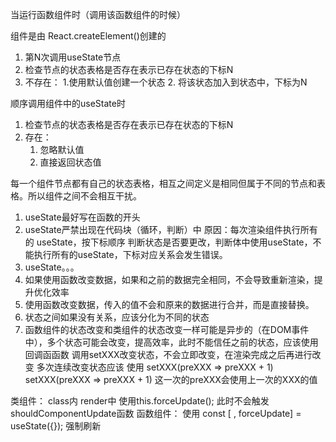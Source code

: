<!-- state hook 原理 -->


当运行函数组件时（调用该函数组件的时候）
<!-- 组件创建： -->
组件是由  React.createElement()创建的
<!-- 在组件中： -->
1. 第N次调用useState节点
2. 检查节点的状态表格是否存在表示已存在状态的下标N
3. 不存在：
    1.使用默认值创建一个状态
    2. 将该状态加入到状态中，下标为N

<!-- 状态改变，重新渲染函数组件： -->
顺序调用组件中的useState时
1. 检查节点的状态表格是否存在表示已存在状态的下标N
2. 存在：
    1. 忽略默认值
    2. 直接返回状态值
<!-- 根节点下渲染两个相同的组件 -->
每一个组件节点都有自己的状态表格，相互之间定义是相同但属于不同的节点和表格。所以组件之间不会相互干扰。

<!-- 注意细节 -->
1. useState最好写在函数的开头
2. useState严禁出现在代码块（循环，判断）中
   原因：每次渲染组件执行所有的 useState，按下标顺序 判断状态是否要更改，判断体中使用useState，不能执行所有的useState，下标对应关系会发生错误。
3. useState。。。
4. 如果使用函数改变数据，如果和之前的数据完全相同，不会导致重新渲染，提升优化效率
5. 使用函数改变数据，传入的值不会和原来的数据进行合并，而是直接替换。
6. 状态之间如果没有关系，应该分化为不同的状态
7. 函数组件的状态改变和类组件的状态改变一样可能是异步的（在DOM事件中），多个状态可能会改变，提高效率，此时不能信任之前的状态，应该使用回调函函数
   调用setXXX改变状态，不会立即改变，在渲染完成之后再进行改变
   多次连续改变状态应该  使用  setXXX(preXXX => preXXX + 1)
                             setXXX(preXXX => preXXX + 1)
   这一次的preXXX会使用上一次的XXX的值
<!-- 强制刷新 -->
类组件：
   class内  render中  使用this.forceUpdate();  此时不会触发shouldComponentUpdate函数
函数组件：
   使用 const [  , forceUpdate] = useState({}); 强制刷新
